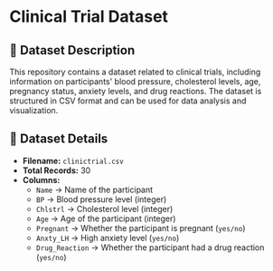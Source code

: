 # Clinical Trial Dataset

## 📂 Dataset Description
This repository contains a dataset related to clinical trials, including information on participants' blood pressure, cholesterol levels, age, pregnancy status, anxiety levels, and drug reactions. The dataset is structured in CSV format and can be used for data analysis and visualization.

## 🏥 **Dataset Details**
- **Filename:** `clinictrial.csv`
- **Total Records:** 30
- **Columns:**
  - `Name` → Name of the participant
  - `BP` → Blood pressure level (integer)
  - `Chlstrl` → Cholesterol level (integer)
  - `Age` → Age of the participant (integer)
  - `Pregnant` → Whether the participant is pregnant (`yes/no`)
  - `Anxty_LH` → High anxiety level (`yes/no`)
  - `Drug_Reaction` → Whether the participant had a drug reaction (`yes/no`)


